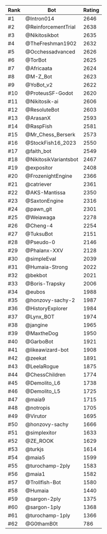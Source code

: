 Rank|Bot|Rating
---|---|---
#1|@Intron014|2646
#2|@ReinforcementTrial|2638
#3|@Nikitosikbot|2635
#4|@TheFreshman1902|2632
#5|@Occhessadvanced|2626
#6|@TorBot|2625
#7|@Africaata|2624
#8|@M-Z_Bot|2623
#9|@YoBot_v2|2622
#10|@ProteusSF-Godot|2620
#11|@Nikitosik-ai|2606
#12|@ResoluteBot|2603
#13|@ArasanX|2593
#14|@RaspFish|2581
#15|@Mr_Chess_Berserk|2573
#16|@StockFish16_2023|2550
#17|@faith_bot|2549
#18|@NikitosikVariantsbot|2467
#19|@expositor|2408
#20|@FrozenightEngine|2366
#21|@catriever|2361
#22|@AKS-Mantissa|2350
#23|@SaxtonEngine|2316
#24|@pawn_git|2301
#25|@Weiawaga|2278
#26|@Cheng-4|2254
#27|@TuksuBot|2151
#28|@Pseudo-0|2146
#29|@Phalanx-XXV|2128
#30|@simpleEval|2039
#31|@Humaia-Strong|2022
#32|@bekbot|2021
#33|@Boris-Trapsky|2006
#34|@eubos|1988
#35|@honzovy-sachy-2|1987
#36|@HistoryExplorer|1984
#37|@Lynx_BOT|1974
#38|@jangine|1965
#39|@MaxtheDog|1950
#40|@GarboBot|1921
#41|@likeawizard-bot|1908
#42|@zeekat|1891
#43|@LeelaRogue|1875
#44|@ChessChildren|1774
#45|@Demolito_L6|1738
#46|@Demolito_L5|1725
#47|@maia9|1715
#48|@notropis|1705
#49|@Virutor|1695
#50|@honzovy-sachy|1666
#51|@simplexitor|1633
#52|@ZE_ROOK|1629
#53|@turkjs|1614
#54|@maia5|1599
#55|@turochamp-2ply|1583
#56|@maia1|1582
#57|@Trollfish-Bot|1580
#58|@Humaia|1440
#59|@sargon-2ply|1375
#60|@sargon-1ply|1368
#61|@turochamp-1ply|1366
#62|@G0thamB0t|786
